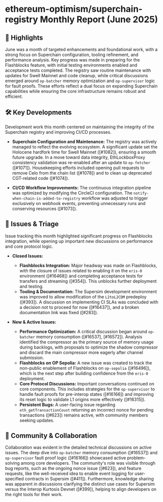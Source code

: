 # ethereum-optimism/superchain-registry Monthly Report (June 2025)

## 🚀 Highlights
June was a month of targeted enhancements and foundational work, with a strong focus on Superchain configuration, tooling refinement, and performance analysis. Key progress was made in preparing for the Flashblocks feature, with initial testing environments enabled and acceptance tests completed. The registry saw routine maintenance with updates for Swell Mainnet and code cleanup, while critical discussions emerged around `op-batcher` memory optimization and `op-supervisor` logic for fault proofs. These efforts reflect a dual focus on expanding Superchain capabilities while ensuring the core infrastructure remains robust and efficient.

## 🛠️ Key Developments
Development work this month centered on maintaining the integrity of the Superchain registry and improving CI/CD processes.

*   **Superchain Configuration and Maintenance:** The registry was actively managed to reflect the evolving ecosystem. A significant update set the Holocene hardfork time for Swell Mainnet ([#1082]), ensuring a smooth future upgrade. In a move toward data integrity, EthLockboxProxy consistency validation was re-enabled after an update to `op-fetcher` ([#1071]). Housekeeping efforts included opening pull requests to remove Celo from the chain list ([#1078]) and to clean up deprecated CGT-related code ([#1074]).

*   **CI/CD Workflow Improvements:** The continuous integration pipeline was optimized by modifying the CircleCI configuration. The `notify-when-chain-is-added-to-registry` workflow was adjusted to trigger exclusively on webhook events, preventing unnecessary runs and conserving resources ([#1073]).

## 🐛 Issues & Triage
Issue tracking this month highlighted significant progress on Flashblocks integration, while opening up important new discussions on performance and core protocol logic.

*   **Closed Issues:**
    *   **Flashblocks Integration:** Major headway was made on Flashblocks, with the closure of issues related to enabling it on the `eris-0` environment ([#16468]) and completing acceptance tests for transfers and streaming ([#354]). This unblocks further deployment and testing.
    *   **Tooling & Documentation:** The Supersim development environment was improved to allow modification of the `L2toL2CDM` predeploy ([#393]). A discussion on implementing CI SLAs was concluded with a decision not to proceed for now ([#16437]), and a broken documentation link was fixed ([#283]).

*   **New & Active Issues:**
    *   **Performance Optimization:** A critical discussion began around `op-batcher` memory consumption ([#16537], [#16572]). Analysis identified the compressor as the primary source of memory usage during backlogs, with proposals to optimize the shadow compressor and discard the main compressor more eagerly after channel submission.
    *   **Flashblocks on OP Sepolia:** A new issue was created to track the non-public enablement of Flashblocks on `op-sepolia` ([#16496]), which is the next step after building confidence from the `eris-0` deployment.
    *   **Core Protocol Discussions:** Important conversations continued on core components. This includes strategies for the `op-supervisor` to handle fault proofs for pre-interop states ([#16166]) and improving its reset logic to validate L1 origins more effectively ([#16315]).
    *   **Persistent Bugs:** A user-facing issue regarding `eth_getTransactionCount` returning an incorrect nonce for pending transactions ([#623]) remains active, with community members seeking updates.

## 💬 Community & Collaboration
Collaboration was evident in the detailed technical discussions on active issues. The deep dive into `op-batcher` memory consumption ([#16537]) and `op-supervisor` fault proof logic ([#16166]) showcased active problem-solving among core developers. The community's role was visible through bug reports, such as the ongoing nonce issue ([#623]), and feature requests, like the well-received idea to enable event logging for user-specified contracts in Supersim ([#411]). Furthermore, knowledge sharing was apparent in discussions clarifying the distinct use cases for Supersim versus the Interop Kurtosis Devnet ([#399]), helping to align developers on the right tools for their work.